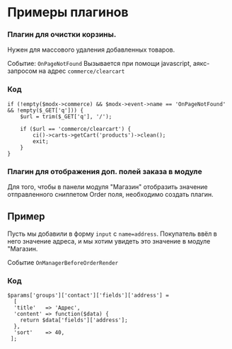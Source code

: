 # Примеры плагинов #


### Плагин для очистки корзины. ###

Нужен для массового удаления добавленных товаров.

Событие: `OnPageNotFound`
Вызывается при помощи javascript, аякс-запросом на адрес `commerce/clearcart`

### Код ###
```
if (!empty($modx->commerce) && $modx->event->name == 'OnPageNotFound' && !empty($_GET['q'])) {
    $url = trim($_GET['q'], '/');

    if ($url == 'commerce/clearcart') {
        ci()->carts->getCart('products')->clean();
        exit;
    }
}
```


### Плагин для отображения доп. полей заказа в модуле ###

Для того, чтобы в панели модуля "Магазин" отобразить значение отправленного сниппетом Order поля, необходимо создать плагин.

## Пример ##
Пусть мы добавили в форму `input` с `name=address`. Покупатель ввёл в него значение адреса, и мы хотим увидеть это значение в модуле "Магазин.

Событие `OnManagerBeforeOrderRender`
### Код ###
```
$params['groups']['contact']['fields']['address'] = 
  [
  'title'   => 'Адрес',
  'content' => function($data) {
    return $data['fields']['address'];
  },
  'sort'    => 40,
 ];
 ```